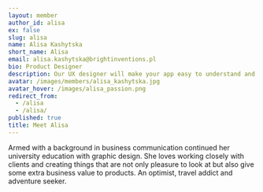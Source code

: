 ```yaml
---
layout: member
author_id: alisa
ex: false
slug: alisa
name: Alisa Kashytska
short_name: Alisa
email: alisa.kashytska@brightinventions.pl
bio: Product Designer
description: Our UX designer will make your app easy to understand and usable
avatar: /images/members/alisa_kashytska.jpg
avatar_hover: /images/alisa_passion.png
redirect_from:
  - /alisa
  - /alisa/
published: true
title: Meet Alisa
---
```

Armed with a background in business communication continued her university education with graphic design. She loves working closely with clients and creating things that are not only pleasure to look at but also give some extra business value to products. An optimist, travel addict and adventure seeker.